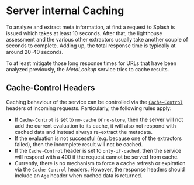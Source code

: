 # Server internal Caching
To analyze and extract meta information, at first a request to Splash is issued which takes at least 10 seconds.
After that, the lighthouse assessment and the various other extractors usually take another couple of seconds to
complete. Adding up, the total response time is typically at around 20-40 seconds.

To at least mitigate those long response times for URLs that have been analyzed previously, the _MetaLookup_ service
tries to cache results.

## Cache-Control Headers
Caching behaviour of the service can be controlled via the
[`Cache-Control`](https://developer.mozilla.org/de/docs/Web/HTTP/Headers/Cache-Control) headers of incoming requests.
Particularly, the following rules apply:
 - If `Cache-Control` is set to `no-cache` or `no-store`, then the server will not add the current evaluation to its
   cache, it will also not respond with cached data and instead always re-extract the metadata.
 - If the evaluation is not successful (e.g. because one of the extractors failed), then the incomplete result will
   not be cached.
 - If the `Cache-Control` header is set to `only-if-cached`, then the service will respond with a 400 if the request
   cannot be served from cache.
 - Currently, there is no mechanism to force a cache refresh or expiration via the `Cache-Control` headers. However, the
   response headers should include an `Age` header when cached data is returned.
